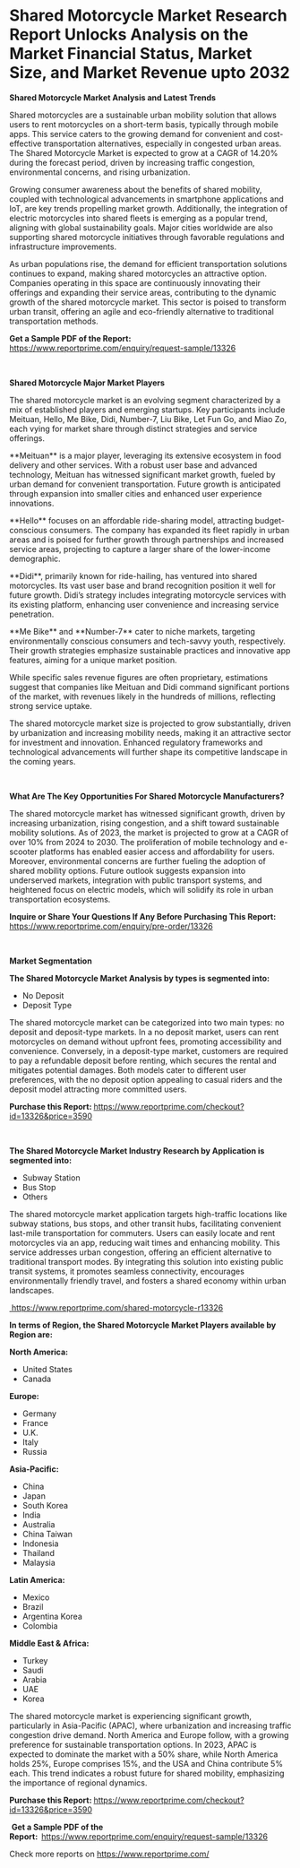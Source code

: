 <p><h1>Shared Motorcycle Market Research Report Unlocks Analysis on the Market Financial Status, Market Size, and Market Revenue upto 2032</h1></p><p><strong>Shared Motorcycle Market Analysis and Latest Trends</strong></p>
<p><p>Shared motorcycles are a sustainable urban mobility solution that allows users to rent motorcycles on a short-term basis, typically through mobile apps. This service caters to the growing demand for convenient and cost-effective transportation alternatives, especially in congested urban areas. The Shared Motorcycle Market is expected to grow at a CAGR of 14.20% during the forecast period, driven by increasing traffic congestion, environmental concerns, and rising urbanization.</p><p>Growing consumer awareness about the benefits of shared mobility, coupled with technological advancements in smartphone applications and IoT, are key trends propelling market growth. Additionally, the integration of electric motorcycles into shared fleets is emerging as a popular trend, aligning with global sustainability goals. Major cities worldwide are also supporting shared motorcycle initiatives through favorable regulations and infrastructure improvements.</p><p>As urban populations rise, the demand for efficient transportation solutions continues to expand, making shared motorcycles an attractive option. Companies operating in this space are continuously innovating their offerings and expanding their service areas, contributing to the dynamic growth of the shared motorcycle market. This sector is poised to transform urban transit, offering an agile and eco-friendly alternative to traditional transportation methods.</p></p>
<p><strong>Get a Sample PDF of the Report:&nbsp;</strong> <a href="https://www.reportprime.com/enquiry/request-sample/13326?utm_campaign=2102&utm_medium=2&utm_source=Github&utm_content=ia&utm_term=20032025&utm_id=shared-motorcycle">https://www.reportprime.com/enquiry/request-sample/13326</a></p>
<p>&nbsp;</p>
<p><strong>Shared Motorcycle Major Market Players</strong></p>
<p><p>The shared motorcycle market is an evolving segment characterized by a mix of established players and emerging startups. Key participants include Meituan, Hello, Me Bike, Didi, Number-7, Liu Bike, Let Fun Go, and Miao Zo, each vying for market share through distinct strategies and service offerings.</p><p>**Meituan** is a major player, leveraging its extensive ecosystem in food delivery and other services. With a robust user base and advanced technology, Meituan has witnessed significant market growth, fueled by urban demand for convenient transportation. Future growth is anticipated through expansion into smaller cities and enhanced user experience innovations.</p><p>**Hello** focuses on an affordable ride-sharing model, attracting budget-conscious consumers. The company has expanded its fleet rapidly in urban areas and is poised for further growth through partnerships and increased service areas, projecting to capture a larger share of the lower-income demographic.</p><p>**Didi**, primarily known for ride-hailing, has ventured into shared motorcycles. Its vast user base and brand recognition position it well for future growth. Didi’s strategy includes integrating motorcycle services with its existing platform, enhancing user convenience and increasing service penetration.</p><p>**Me Bike** and **Number-7** cater to niche markets, targeting environmentally conscious consumers and tech-savvy youth, respectively. Their growth strategies emphasize sustainable practices and innovative app features, aiming for a unique market position.</p><p>While specific sales revenue figures are often proprietary, estimations suggest that companies like Meituan and Didi command significant portions of the market, with revenues likely in the hundreds of millions, reflecting strong service uptake.</p><p>The shared motorcycle market size is projected to grow substantially, driven by urbanization and increasing mobility needs, making it an attractive sector for investment and innovation. Enhanced regulatory frameworks and technological advancements will further shape its competitive landscape in the coming years.</p></p>
<p>&nbsp;</p>
<p><strong>What Are The Key Opportunities For Shared Motorcycle Manufacturers?</strong></p>
<p><p>The shared motorcycle market has witnessed significant growth, driven by increasing urbanization, rising congestion, and a shift toward sustainable mobility solutions. As of 2023, the market is projected to grow at a CAGR of over 10% from 2024 to 2030. The proliferation of mobile technology and e-scooter platforms has enabled easier access and affordability for users. Moreover, environmental concerns are further fueling the adoption of shared mobility options. Future outlook suggests expansion into underserved markets, integration with public transport systems, and heightened focus on electric models, which will solidify its role in urban transportation ecosystems.</p></p>
<p><strong>Inquire or Share Your Questions If Any Before Purchasing This Report:</strong> <a href="https://www.reportprime.com/enquiry/pre-order/13326?utm_campaign=2102&utm_medium=2&utm_source=Github&utm_content=ia&utm_term=20032025&utm_id=shared-motorcycle">https://www.reportprime.com/enquiry/pre-order/13326</a></p>
<p>&nbsp;</p>
<p><strong>Market Segmentation</strong></p>
<p><strong>The Shared Motorcycle Market Analysis by types is segmented into:</strong></p>
<p><ul><li>No Deposit</li><li>Deposit Type</li></ul></p>
<p><p>The shared motorcycle market can be categorized into two main types: no deposit and deposit-type markets. In a no deposit market, users can rent motorcycles on demand without upfront fees, promoting accessibility and convenience. Conversely, in a deposit-type market, customers are required to pay a refundable deposit before renting, which secures the rental and mitigates potential damages. Both models cater to different user preferences, with the no deposit option appealing to casual riders and the deposit model attracting more committed users.</p></p>
<p><strong>Purchase this Report:&nbsp;</strong><a href="https://www.reportprime.com/checkout?id=13326&price=3590&utm_campaign=2102&utm_medium=2&utm_source=Github&utm_content=ia&utm_term=20032025&utm_id=shared-motorcycle">https://www.reportprime.com/checkout?id=13326&price=3590</a></p>
<p>&nbsp;</p>
<p><strong>The Shared Motorcycle Market Industry Research by Application is segmented into:</strong></p>
<p><ul><li>Subway Station</li><li>Bus Stop</li><li>Others</li></ul></p>
<p><p>The shared motorcycle market application targets high-traffic locations like subway stations, bus stops, and other transit hubs, facilitating convenient last-mile transportation for commuters. Users can easily locate and rent motorcycles via an app, reducing wait times and enhancing mobility. This service addresses urban congestion, offering an efficient alternative to traditional transport modes. By integrating this solution into existing public transit systems, it promotes seamless connectivity, encourages environmentally friendly travel, and fosters a shared economy within urban landscapes.</p></p>
<p><a href="https://www.reportprime.com/shared-motorcycle-r13326?utm_campaign=2102&utm_medium=2&utm_source=Github&utm_content=ia&utm_term=20032025&utm_id=shared-motorcycle">&nbsp;https://www.reportprime.com/shared-motorcycle-r13326</a></p>
<p><strong>In terms of Region, the Shared Motorcycle Market Players available by Region are:</strong></p>
<p>
    <p> <strong> North America: </strong>
        <ul>
            <li>United States</li>
            <li>Canada</li>
        </ul>
        </p> 
    <p> <strong> Europe: </strong>
        <ul>
            <li>Germany</li>
            <li>France</li>
            <li>U.K.</li>
            <li>Italy</li>
            <li>Russia</li>
        </ul>
        </p> 
    <p> <strong> Asia-Pacific: </strong>
        <ul>
            <li>China</li>
            <li>Japan</li>
            <li>South Korea</li>
            <li>India</li>
            <li>Australia</li>
            <li>China Taiwan</li>
            <li>Indonesia</li>
            <li>Thailand</li>
            <li>Malaysia</li>
        </ul>
        </p> 
    <p> <strong> Latin America: </strong>
        <ul>
            <li>Mexico</li>
            <li>Brazil</li>
            <li>Argentina Korea</li>
            <li>Colombia</li>
        </ul>
        </p> 
    <p> <strong> Middle East & Africa: </strong>
        <ul>
            <li>Turkey</li>
            <li>Saudi</li>
            <li>Arabia</li>
            <li>UAE</li>
            <li>Korea</li>
        </ul>
    </p>
    </p>
<p><p>The shared motorcycle market is experiencing significant growth, particularly in Asia-Pacific (APAC), where urbanization and increasing traffic congestion drive demand. North America and Europe follow, with a growing preference for sustainable transportation options. In 2023, APAC is expected to dominate the market with a 50% share, while North America holds 25%, Europe comprises 15%, and the USA and China contribute 5% each. This trend indicates a robust future for shared mobility, emphasizing the importance of regional dynamics.</p></p>
<p><strong>Purchase this Report: </strong><a href="https://www.reportprime.com/checkout?id=13326&price=3590&utm_campaign=2102&utm_medium=2&utm_source=Github&utm_content=ia&utm_term=20032025&utm_id=shared-motorcycle">https://www.reportprime.com/checkout?id=13326&price=3590</a></p>
<p>&nbsp;<strong>Get a Sample PDF of the Report:&nbsp;&nbsp;</strong><a href="https://www.reportprime.com/enquiry/request-sample/13326?utm_campaign=2102&utm_medium=2&utm_source=Github&utm_content=ia&utm_term=20032025&utm_id=shared-motorcycle">https://www.reportprime.com/enquiry/request-sample/13326</a></p>
<p><strong></strong></p>
<p>Check more reports on <a href="https://www.reportprime.com/?utm_campaign=2102&utm_medium=2&utm_source=Github&utm_content=ia&utm_term=20032025&utm_id=shared-motorcycle">https://www.reportprime.com/</a></p>